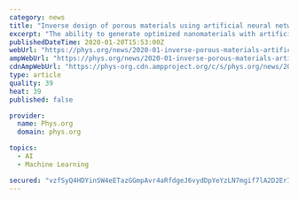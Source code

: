 ```yaml
---
category: news
title: "Inverse design of porous materials using artificial neural networks"
excerpt: "The ability to generate optimized nanomaterials with artificial neural networks can significantly revolutionize the future of materials design in materials science. While scientists had progressively created small and simple molecules, complex crystalline porous materials remain to be generated using neural networks. In a recent report on ..."
publishedDateTime: 2020-01-20T15:53:00Z
webUrl: "https://phys.org/news/2020-01-inverse-porous-materials-artificial-neural.html"
ampWebUrl: "https://phys.org/news/2020-01-inverse-porous-materials-artificial-neural.amp"
cdnAmpWebUrl: "https://phys-org.cdn.ampproject.org/c/s/phys.org/news/2020-01-inverse-porous-materials-artificial-neural.amp"
type: article
quality: 39
heat: 39
published: false

provider:
  name: Phys.org
  domain: phys.org

topics:
  - AI
  - Machine Learning

secured: "vzfSyQ4HDYinSW4eETazGGmpAvr4aRfdgeJ6vydDpYeYzLN7mgif7lA2D2ErIhkPE/ZWuPdc4lSpxr7Z3AXO5sZ1LmiL/cxpviWbnrSjEFrj06g7NcxoeGQthNqxj8QiIdYLTL7KjclmKC8Qq22Wv2o8F5XbNeWLriyhNpufT0M/TRWtipvzSwJuTBXgEsCO4VPPIy7EGjxEK9WK7D7p1ol47KIvSW9WJoPeUgS5Pk0cjwvpH4cINgXCw8TDYOEwqyN39gyhKVzwlHp4RqQ6StRG7flb4JB1PtxilemggR/gp3gkI6M1svpmHafLga7xm1jtyIJ+yVoXaWHy3yzSBd7wTZpa8XDUe5S7DDxZJU20bAzdPPKLW7MMUpV8brdZjr+URWuiyit8VHPJzP3iMMJZZ+oALehvFpfwIgjPx2p62zzjtXuWc9Sp1sJ/ExOMHndfsmXrqVkog2aGnUM1YUMjeWcjITu2ZSO4TN2wF/I=;YkC2d0RW7TPk5cQYvOeIfg=="
---
```


